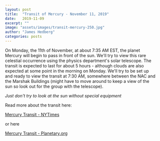 ```yaml
---
layout: post
title:  "Transit of Mercury - November 11, 2019"
date:   2019-11-09
excerpt: ""
image: "assets/images/transit-mercury-250.jpg"
author: "James Hedberg"
categories: posts
---
```


On Monday, the 11th of November, at about 7:35 AM EST, the planet Mercury will begin to pass in front of the sun. We'll try to view this rare celestial occurrence using the physics department's solar telescope. The transit is expected to last for about 5 hours - although clouds are also expected at some point in the morning on Monday. We'll try to be set up and ready to view the transit at 7:30 AM, somewhere between the NAC and the Marshak Buildings (might have to move around to keep a view of the sun so look out for the group with the telescope).

*Just don't try to look at the sun without special equipment*

Read more about the transit here:

[Mercury Transit - NYTimes](https://www.nytimes.com/interactive/2019/11/08/science/mercury-transits-the-sun.html)

or here

[Mercury Transit - Planetary.org](https://www.planetary.org/blogs/bruce-betts/how-to-see-the-2019-mercury-transit.html)
